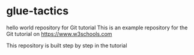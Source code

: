 # glue-tactics


hello world repository for Git tutorial
This is an example repository for the Git tutorial on https://www.w3schools.com

This repository is built step by step in the tutorial
